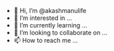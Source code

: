 - 👋 Hi, I’m @akashmanulife
- 👀 I’m interested in ...
- 🌱 I’m currently learning ...
- 💞️ I’m looking to collaborate on ...
- 📫 How to reach me ...

<!---
akashmanulife/akashmanulife is a ✨ special ✨ repository because its `README.md` (this file) appears on your GitHub profile.
You can click the Preview link to take a look at your changes.
--->
